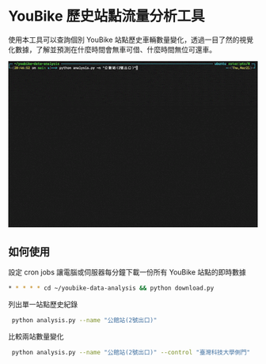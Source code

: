 # YouBike 歷史站點流量分析工具

使用本工具可以查詢個別 YouBike 站點歷史車輛數量變化，透過一目了然的視覺化數據，了解並預測在什麼時間會無車可借、什麼時間無位可還車。

![screenshot](demo.gif)

## 如何使用

設定 cron jobs 讓電腦或伺服器每分鐘下載一份所有 YouBike 站點的即時數據

```bash
* * * * * cd ~/youbike-data-analysis && python download.py
```

列出單一站點歷史紀錄

```bash
 python analysis.py --name "公館站(2號出口)"
```

比較兩站數量變化

```bash
 python analysis.py --name "公館站(2號出口)" --control "臺灣科技大學側門"
```
